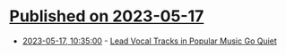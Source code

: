 # [Published on 2023-05-17](index.md)

* [2023-05-17, 10:35:00](https://soylentnews.org/article.pl?sid=23/05/16/0321229&from=rss) - [Lead Vocal Tracks in Popular Music Go Quiet ](https://soylentnews.org/article.pl?sid=23/05/16/0321229&from=rss)

